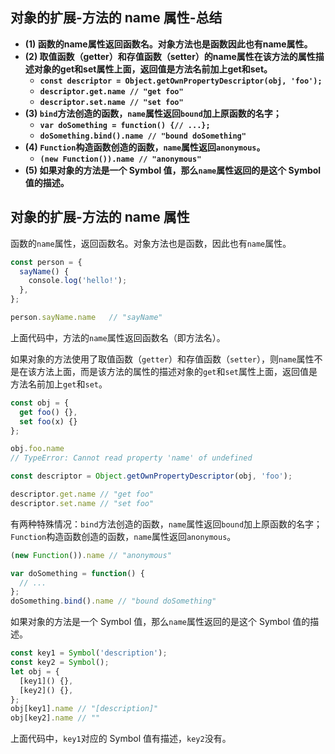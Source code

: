 ## 对象的扩展-方法的 name 属性-总结

- **(1) 函数的name属性返回函数名。对象方法也是函数因此也有name属性。**
- **(2) 取值函数（getter）和存值函数（setter）的name属性在该方法的属性描述对象的get和set属性上面，返回值是方法名前加上get和set。**
  - **`const descriptor = Object.getOwnPropertyDescriptor(obj, 'foo');`**
  - **`descriptor.get.name // "get foo"`**
  - **`descriptor.set.name // "set foo"`**
- **(3) `bind`方法创造的函数，`name`属性返回`bound`加上原函数的名字；**
  - **`var doSomething = function() {// ...};`**
  - **`doSomething.bind().name // "bound doSomething"`**
- **(4) `Function`构造函数创造的函数，`name`属性返回`anonymous`。**
  - **`(new Function()).name // "anonymous"`**
- **(5) 如果对象的方法是一个 Symbol 值，那么`name`属性返回的是这个 Symbol 值的描述。**

## 对象的扩展-方法的 name 属性

函数的`name`属性，返回函数名。对象方法也是函数，因此也有`name`属性。

```javascript
const person = {
  sayName() {
    console.log('hello!');
  },
};

person.sayName.name   // "sayName"
```

上面代码中，方法的`name`属性返回函数名（即方法名）。

如果对象的方法使用了取值函数（`getter`）和存值函数（`setter`），则`name`属性不是在该方法上面，而是该方法的属性的描述对象的`get`和`set`属性上面，返回值是方法名前加上`get`和`set`。

```javascript
const obj = {
  get foo() {},
  set foo(x) {}
};

obj.foo.name
// TypeError: Cannot read property 'name' of undefined

const descriptor = Object.getOwnPropertyDescriptor(obj, 'foo');

descriptor.get.name // "get foo"
descriptor.set.name // "set foo"
```

有两种特殊情况：`bind`方法创造的函数，`name`属性返回`bound`加上原函数的名字；`Function`构造函数创造的函数，`name`属性返回`anonymous`。

```javascript
(new Function()).name // "anonymous"

var doSomething = function() {
  // ...
};
doSomething.bind().name // "bound doSomething"
```

如果对象的方法是一个 Symbol 值，那么`name`属性返回的是这个 Symbol 值的描述。

```javascript
const key1 = Symbol('description');
const key2 = Symbol();
let obj = {
  [key1]() {},
  [key2]() {},
};
obj[key1].name // "[description]"
obj[key2].name // ""
```

上面代码中，`key1`对应的 Symbol 值有描述，`key2`没有。
